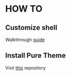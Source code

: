 # HOW TO

## Customize shell
Walkthrough [guide](https://dev.to/raulmar/personaliza-tu-terminal-de-0-a-pro-3map)

## Install Pure Theme
Visit [this](https://github.com/sindresorhus/pure) repository

